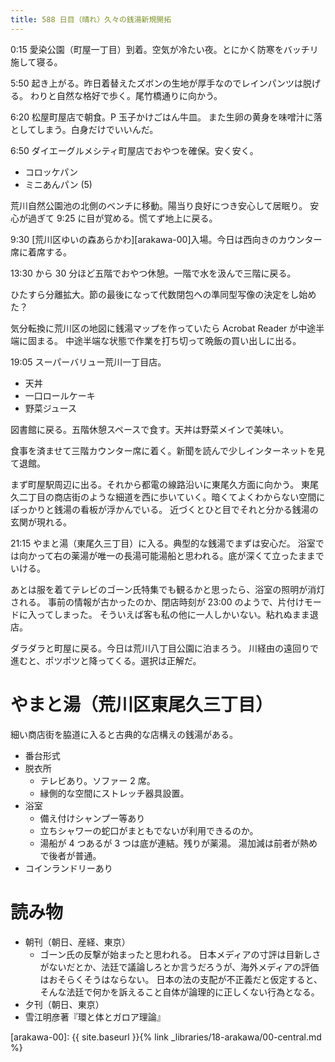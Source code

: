 ```yaml
---
title: 588 日目（晴れ）久々の銭湯新規開拓
---
```


0:15 愛染公園（町屋一丁目）到着。空気が冷たい夜。とにかく防寒をバッチリ施して寝る。

5:50 起き上がる。昨日着替えたズボンの生地が厚手なのでレインパンツは脱げる。
わりと自然な格好で歩く。尾竹橋通りに向かう。

6:20 松屋町屋店で朝食。P 玉子かけごはん牛皿。
また生卵の黄身を味噌汁に落としてしまう。白身だけでいいんだ。

6:50 ダイエーグルメシティ町屋店でおやつを確保。安く安く。
* コロッケパン
* ミニあんパン (5)

荒川自然公園池の北側のベンチに移動。陽当り良好につき安心して居眠り。
安心が過ぎて 9:25 に目が覚める。慌てず地上に戻る。

9:30 [荒川区ゆいの森あらかわ][arakawa-00]入場。今日は西向きのカウンター席に着席する。

13:30 から 30 分ほど五階でおやつ休憩。一階で水を汲んで三階に戻る。

ひたすら分離拡大。節の最後になって代数閉包への準同型写像の決定をし始めた？

気分転換に荒川区の地図に銭湯マップを作っていたら Acrobat Reader が中途半端に固まる。
中途半端な状態で作業を打ち切って晩飯の買い出しに出る。

19:05 スーパーバリュー荒川一丁目店。
* 天丼
* 一口ロールケーキ
* 野菜ジュース

図書館に戻る。五階休憩スペースで食す。天丼は野菜メインで美味い。

食事を済ませて三階カウンター席に着く。新聞を読んで少しインターネットを見て退館。

まず町屋駅周辺に出る。それから都電の線路沿いに東尾久方面に向かう。
東尾久二丁目の商店街のような細道を西に歩いていく。暗くてよくわからない空間にぽっかりと銭湯の看板が浮かんでいる。
近づくとひと目でそれと分かる銭湯の玄関が現れる。

21:15 やまと湯（東尾久三丁目）に入る。典型的な銭湯でまずは安心だ。
浴室では向かって右の薬湯が唯一の長湯可能湯船と思われる。底が深くて立ったままでいける。

あとは服を着てテレビのゴーン氏特集でも観るかと思ったら、浴室の照明が消灯される。
事前の情報が古かったのか、閉店時刻が 23:00 のようで、片付けモードに入ってしまった。
そういえば客も私の他に一人しかいない。粘れぬまま退店。

ダラダラと町屋に戻る。今日は荒川八丁目公園に泊まろう。
川経由の遠回りで進むと、ポツポツと降ってくる。選択は正解だ。

# やまと湯（荒川区東尾久三丁目）

細い商店街を脇道に入ると古典的な店構えの銭湯がある。

* 番台形式
* 脱衣所
  * テレビあり。ソファー 2 席。
  * 縁側的な空間にストレッチ器具設置。
* 浴室
  * 備え付けシャンプー等あり
  * 立ちシャワーの蛇口がまともでないが利用できるのか。
  * 湯船が 4 つあるが 3 つは底が連結。残りが薬湯。
    湯加減は前者が熱めで後者が普通。
* コインランドリーあり

# 読み物

* 朝刊（朝日、産経、東京）
  * ゴーン氏の反撃が始まったと思われる。
    日本メディアの寸評は目新しさがないだとか、法廷で議論しろとか言うだろうが、海外メディアの評価はおそらくそうはならない。
    日本の法の支配が不正義だと仮定すると、そんな法廷で何かを訴えること自体が論理的に正しくない行為となる。
* 夕刊（朝日、東京）
* 雪江明彦著『環と体とガロア理論』

[arakawa-00]: {{ site.baseurl }}{% link _libraries/18-arakawa/00-central.md %}
